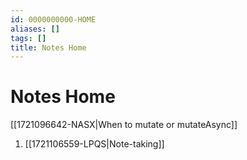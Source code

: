 ```yaml
---
id: 0000000000-HOME
aliases: []
tags: []
title: Notes Home
---
```


# Notes Home

<div id="search"></div>

[[1721096642-NASX|When to mutate or mutateAsync]]

1. [[1721106559-LPQS|Note-taking]]
